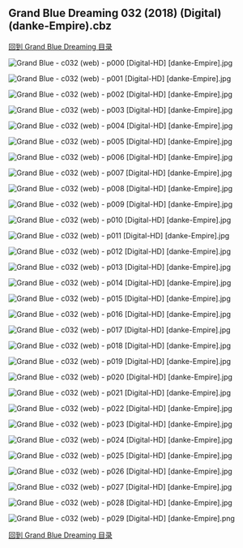 ## Grand Blue Dreaming 032 (2018) (Digital) (danke-Empire).cbz


[回到 Grand Blue Dreaming 目录](https://github.com/alicewish/markdown/blob/master/series/Grand-Blue-Dreaming.md)


![Grand Blue - c032 (web) - p000 [Digital-HD] [danke-Empire].jpg](https://wx1.sinaimg.cn/large/6a9fdecagy1fper71e9gdj21j82cw7wh.jpg)

![Grand Blue - c032 (web) - p001 [Digital-HD] [danke-Empire].jpg](https://wx1.sinaimg.cn/large/6a9fdecagy1fper78u510j21kw28zqv5.jpg)

![Grand Blue - c032 (web) - p002 [Digital-HD] [danke-Empire].jpg](https://wx1.sinaimg.cn/large/6a9fdecagy1fper7grizhj21kw28z1ky.jpg)

![Grand Blue - c032 (web) - p003 [Digital-HD] [danke-Empire].jpg](https://wx1.sinaimg.cn/large/6a9fdecagy1fper7nnm9mj21kw28zkjl.jpg)

![Grand Blue - c032 (web) - p004 [Digital-HD] [danke-Empire].jpg](https://wx1.sinaimg.cn/large/6a9fdecagy1fper7vlrg7j21kw28ztyp.jpg)

![Grand Blue - c032 (web) - p005 [Digital-HD] [danke-Empire].jpg](https://wx1.sinaimg.cn/large/6a9fdecagy1fper817w2kj21kw28zu0x.jpg)

![Grand Blue - c032 (web) - p006 [Digital-HD] [danke-Empire].jpg](https://wx1.sinaimg.cn/large/6a9fdecagy1fper888dtfj21kw28zhdt.jpg)

![Grand Blue - c032 (web) - p007 [Digital-HD] [danke-Empire].jpg](https://wx1.sinaimg.cn/large/6a9fdecagy1fper8elktmj21kw28z1ky.jpg)

![Grand Blue - c032 (web) - p008 [Digital-HD] [danke-Empire].jpg](https://wx1.sinaimg.cn/large/6a9fdecagy1fper8kqaglj21kw28z4qp.jpg)

![Grand Blue - c032 (web) - p009 [Digital-HD] [danke-Empire].jpg](https://wx1.sinaimg.cn/large/6a9fdecagy1fper99fo92j21kw28ze81.jpg)

![Grand Blue - c032 (web) - p010 [Digital-HD] [danke-Empire].jpg](https://wx1.sinaimg.cn/large/6a9fdecagy1fper9e96vwj21kw28z4qp.jpg)

![Grand Blue - c032 (web) - p011 [Digital-HD] [danke-Empire].jpg](https://wx1.sinaimg.cn/large/6a9fdecagy1fper9ijkyyj21kw28zhdt.jpg)

![Grand Blue - c032 (web) - p012 [Digital-HD] [danke-Empire].jpg](https://wx1.sinaimg.cn/large/6a9fdecagy1fper9ntrldj21kw28zx6p.jpg)

![Grand Blue - c032 (web) - p013 [Digital-HD] [danke-Empire].jpg](https://wx1.sinaimg.cn/large/6a9fdecagy1fper9woeanj21kw28zx6p.jpg)

![Grand Blue - c032 (web) - p014 [Digital-HD] [danke-Empire].jpg](https://wx1.sinaimg.cn/large/6a9fdecagy1fpera31b83j21kw28zb29.jpg)

![Grand Blue - c032 (web) - p015 [Digital-HD] [danke-Empire].jpg](https://wx1.sinaimg.cn/large/6a9fdecagy1fpera915jxj21kw28z7wh.jpg)

![Grand Blue - c032 (web) - p016 [Digital-HD] [danke-Empire].jpg](https://wx1.sinaimg.cn/large/6a9fdecagy1fperaf42dzj21kw28z7wh.jpg)

![Grand Blue - c032 (web) - p017 [Digital-HD] [danke-Empire].jpg](https://wx1.sinaimg.cn/large/6a9fdecagy1fperan0028j21kw28znpd.jpg)

![Grand Blue - c032 (web) - p018 [Digital-HD] [danke-Empire].jpg](https://wx1.sinaimg.cn/large/6a9fdecagy1fperaun4ydj21kw28zkjl.jpg)

![Grand Blue - c032 (web) - p019 [Digital-HD] [danke-Empire].jpg](https://wx1.sinaimg.cn/large/6a9fdecagy1fperb1ny5vj21kw28ze81.jpg)

![Grand Blue - c032 (web) - p020 [Digital-HD] [danke-Empire].jpg](https://wx1.sinaimg.cn/large/6a9fdecagy1fperb78ydzj21kw28z7wh.jpg)

![Grand Blue - c032 (web) - p021 [Digital-HD] [danke-Empire].jpg](https://wx1.sinaimg.cn/large/6a9fdecagy1fperberl7jj21kw28zqv5.jpg)

![Grand Blue - c032 (web) - p022 [Digital-HD] [danke-Empire].jpg](https://wx1.sinaimg.cn/large/6a9fdecagy1fperbkqkvuj21kw28zkjl.jpg)

![Grand Blue - c032 (web) - p023 [Digital-HD] [danke-Empire].jpg](https://wx1.sinaimg.cn/large/6a9fdecagy1fperbqd63gj21kw28z7wh.jpg)

![Grand Blue - c032 (web) - p024 [Digital-HD] [danke-Empire].jpg](https://wx1.sinaimg.cn/large/6a9fdecagy1fperbwnbe4j21kw28zhdt.jpg)

![Grand Blue - c032 (web) - p025 [Digital-HD] [danke-Empire].jpg](https://wx1.sinaimg.cn/large/6a9fdecagy1fperc5f3u7j21kw28znpd.jpg)

![Grand Blue - c032 (web) - p026 [Digital-HD] [danke-Empire].jpg](https://wx1.sinaimg.cn/large/6a9fdecagy1fpercdvm6fj21kw28zqv5.jpg)

![Grand Blue - c032 (web) - p027 [Digital-HD] [danke-Empire].jpg](https://wx1.sinaimg.cn/large/6a9fdecagy1fpercm73kqj21kw28z7wh.jpg)

![Grand Blue - c032 (web) - p028 [Digital-HD] [danke-Empire].jpg](https://wx1.sinaimg.cn/large/6a9fdecagy1fpercovrxnj21kw28zq6c.jpg)

![Grand Blue - c032 (web) - p029 [Digital-HD] [danke-Empire].png](https://wx1.sinaimg.cn/large/6a9fdecagy1fpercq94ujj21kw28z0qv.jpg)

[回到 Grand Blue Dreaming 目录](https://github.com/alicewish/markdown/blob/master/series/Grand-Blue-Dreaming.md)

